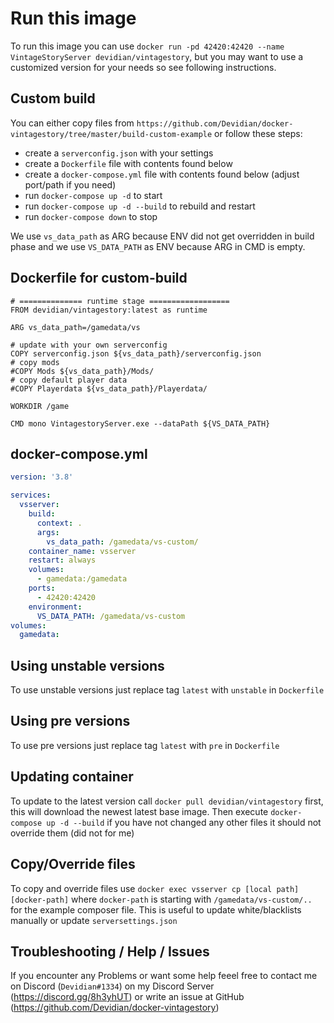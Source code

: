# Run this image

To run this image you can use `docker run -pd 42420:42420 --name VintageStoryServer devidian/vintagestory`, but you may want to use a customized version for your needs so see following instructions.

## Custom build

You can either copy files from `https://github.com/Devidian/docker-vintagestory/tree/master/build-custom-example` or follow these steps:

- create a `serverconfig.json` with your settings
- create a `Dockerfile` file with contents found below
- create a `docker-compose.yml` file with contents found below (adjust port/path if you need)
- run `docker-compose up -d` to start
- run `docker-compose up -d --build` to rebuild and restart
- run `docker-compose down` to stop

We use `vs_data_path` as ARG because ENV did not get overridden in build phase and we use `VS_DATA_PATH` as ENV because ARG in CMD is empty.

## Dockerfile for custom-build

```docker
# ============== runtime stage ==================
FROM devidian/vintagestory:latest as runtime

ARG vs_data_path=/gamedata/vs

# update with your own serverconfig
COPY serverconfig.json ${vs_data_path}/serverconfig.json
# copy mods
#COPY Mods ${vs_data_path}/Mods/
# copy default player data
#COPY Playerdata ${vs_data_path}/Playerdata/

WORKDIR /game

CMD mono VintagestoryServer.exe --dataPath ${VS_DATA_PATH}

```

## docker-compose.yml

```yml
version: '3.8'

services: 
  vsserver:
    build:
      context: .
      args: 
        vs_data_path: /gamedata/vs-custom/
    container_name: vsserver
    restart: always
    volumes: 
      - gamedata:/gamedata
    ports:
      - 42420:42420
    environment:
      VS_DATA_PATH: /gamedata/vs-custom
volumes:
  gamedata:
```

## Using unstable versions

To use unstable versions just replace tag `latest` with `unstable` in `Dockerfile`

## Using pre versions

To use pre versions just replace tag `latest` with `pre` in `Dockerfile`

## Updating container

To update to the latest version call `docker pull devidian/vintagestory` first, this will download the newest latest base image. Then execute `docker-compose up -d --build` if you have not changed any other files it should not override them (did not for me)

## Copy/Override files

To copy and override files use `docker exec vsserver cp [local path] [docker-path]` where `docker-path` is starting with `/gamedata/vs-custom/..` for the example composer file. This is useful to update white/blacklists manually or update `serversettings.json`

## Troubleshooting / Help / Issues

If you encounter any Problems or want some help feeel free to contact me on Discord (`Devidian#1334`) on my Discord Server (https://discord.gg/8h3yhUT) or write an issue at GitHub (https://github.com/Devidian/docker-vintagestory)